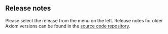 Release notes
-------------

Please select the release from the menu on the left. Release notes for older Axiom versions
can be found in the [source code repository][1].

[1]: https://svn.apache.org/repos/asf/webservices/axiom/tags
